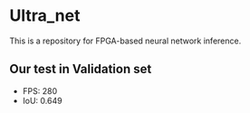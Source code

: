 # Ultra_net

This is a repository for FPGA-based neural network inference.


## Our test in Validation set
- FPS: 280
- IoU: 0.649

